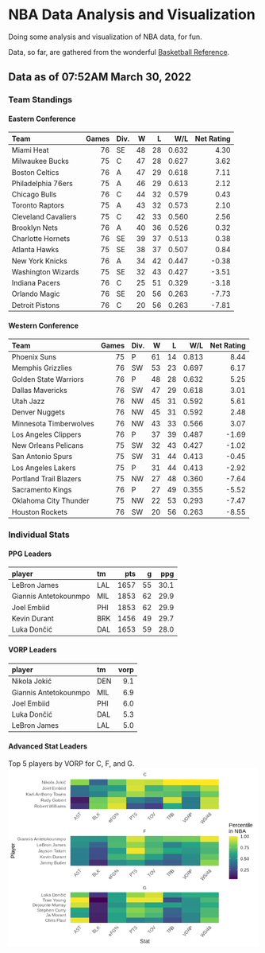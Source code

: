 # NBA Data Analysis and Visualization

Doing some analysis and visualization of NBA data, for fun.

Data, so far, are gathered from the wonderful [Basketball
Reference](https://www.basketball-reference.com/).

## Data as of 07:52AM March 30, 2022

### Team Standings

#### Eastern Conference

| Team                | Games | Div. |  W |  L |   W/L | Net Rating |
| :------------------ | ----: | :--- | -: | -: | ----: | ---------: |
| Miami Heat          |    76 | SE   | 48 | 28 | 0.632 |       4.30 |
| Milwaukee Bucks     |    75 | C    | 47 | 28 | 0.627 |       3.62 |
| Boston Celtics      |    76 | A    | 47 | 29 | 0.618 |       7.11 |
| Philadelphia 76ers  |    75 | A    | 46 | 29 | 0.613 |       2.12 |
| Chicago Bulls       |    76 | C    | 44 | 32 | 0.579 |       0.43 |
| Toronto Raptors     |    75 | A    | 43 | 32 | 0.573 |       2.10 |
| Cleveland Cavaliers |    75 | C    | 42 | 33 | 0.560 |       2.56 |
| Brooklyn Nets       |    76 | A    | 40 | 36 | 0.526 |       0.32 |
| Charlotte Hornets   |    76 | SE   | 39 | 37 | 0.513 |       0.38 |
| Atlanta Hawks       |    75 | SE   | 38 | 37 | 0.507 |       0.84 |
| New York Knicks     |    76 | A    | 34 | 42 | 0.447 |     \-0.38 |
| Washington Wizards  |    75 | SE   | 32 | 43 | 0.427 |     \-3.51 |
| Indiana Pacers      |    76 | C    | 25 | 51 | 0.329 |     \-3.18 |
| Orlando Magic       |    76 | SE   | 20 | 56 | 0.263 |     \-7.73 |
| Detroit Pistons     |    76 | C    | 20 | 56 | 0.263 |     \-7.81 |

#### Western Conference

| Team                   | Games | Div. |  W |  L |   W/L | Net Rating |
| :--------------------- | ----: | :--- | -: | -: | ----: | ---------: |
| Phoenix Suns           |    75 | P    | 61 | 14 | 0.813 |       8.44 |
| Memphis Grizzlies      |    76 | SW   | 53 | 23 | 0.697 |       6.17 |
| Golden State Warriors  |    76 | P    | 48 | 28 | 0.632 |       5.25 |
| Dallas Mavericks       |    76 | SW   | 47 | 29 | 0.618 |       3.01 |
| Utah Jazz              |    76 | NW   | 45 | 31 | 0.592 |       5.61 |
| Denver Nuggets         |    76 | NW   | 45 | 31 | 0.592 |       2.48 |
| Minnesota Timberwolves |    76 | NW   | 43 | 33 | 0.566 |       3.07 |
| Los Angeles Clippers   |    76 | P    | 37 | 39 | 0.487 |     \-1.69 |
| New Orleans Pelicans   |    75 | SW   | 32 | 43 | 0.427 |     \-1.02 |
| San Antonio Spurs      |    75 | SW   | 31 | 44 | 0.413 |     \-0.45 |
| Los Angeles Lakers     |    75 | P    | 31 | 44 | 0.413 |     \-2.92 |
| Portland Trail Blazers |    75 | NW   | 27 | 48 | 0.360 |     \-7.64 |
| Sacramento Kings       |    76 | P    | 27 | 49 | 0.355 |     \-5.52 |
| Oklahoma City Thunder  |    75 | NW   | 22 | 53 | 0.293 |     \-7.47 |
| Houston Rockets        |    76 | SW   | 20 | 56 | 0.263 |     \-8.55 |

### Individual Stats

#### PPG Leaders

| player                | tm  |  pts |  g |  ppg |
| :-------------------- | :-- | ---: | -: | ---: |
| LeBron James          | LAL | 1657 | 55 | 30.1 |
| Giannis Antetokounmpo | MIL | 1853 | 62 | 29.9 |
| Joel Embiid           | PHI | 1853 | 62 | 29.9 |
| Kevin Durant          | BRK | 1456 | 49 | 29.7 |
| Luka Dončić           | DAL | 1653 | 59 | 28.0 |

#### VORP Leaders

| player                | tm  | vorp |
| :-------------------- | :-- | ---: |
| Nikola Jokić          | DEN |  9.1 |
| Giannis Antetokounmpo | MIL |  6.9 |
| Joel Embiid           | PHI |  6.0 |
| Luka Dončić           | DAL |  5.3 |
| LeBron James          | LAL |  5.0 |

#### Advanced Stat Leaders

Top 5 players by VORP for C, F, and G.
![](README_files/figure-gfm/README-unnamed-chunk-7-1.png)<!-- -->
